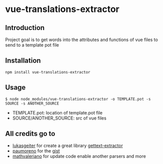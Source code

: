 # vue-translations-extractor

## Introduction
Project goal is to get words into the attributes and functions of vue files to send to a template pot file

## Installation
```
npm install vue-translations-extractor
```

## Usage
```
$ node node_modules/vue-translations-extractor -o TEMPLATE.pot -s SOURCE -s ANOTHER_SOURCE
```
* TEMPLATE.pot: location of template.pot file
* SOURCE/ANOTHER_SOURCE: src of vue files

## All credits go to
* [lukasgeiter](https://github.com/lukasgeiter) for create a great library [gettext-extractor](https://github.com/lukasgeiter/gettext-extractor)
* [paumoreno](https://github.com/paumoreno) for the [gist](https://gist.github.com/paumoreno/cdfa14942424e895168a269a2deef1f3)
* [mathvaleriano](https://github.com/mathvaleriano) for update code enable another parsers and more